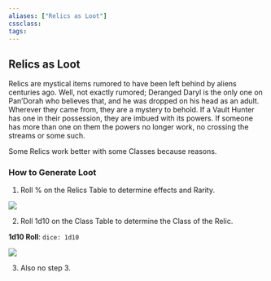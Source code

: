 ```yaml
---
aliases: ["Relics as Loot"]
cssclass: 
tags: 
---
```

## Relics as Loot
Relics are mystical items rumored to have been left behind by aliens centuries ago. Well, not exactly rumored; Deranged Daryl is the only one on Pan’Dorah who believes that, and he was dropped on his head as an adult. Wherever they came from, they are a mystery to behold. If a Vault Hunter has one in their possession, they are imbued with its powers. If someone has more than one on them the powers no longer work, no crossing the streams or some such.

Some Relics work better with some Classes because reasons.

### How to Generate Loot
1. Roll % on the Relics Table to determine effects and Rarity.

![](_attachments/Relic-Table.md#^BnBRelics)

2. Roll 1d10 on the Class Table to determine the Class of the Relic.

**1d10 Roll**: `dice: 1d10`

![](_attachments/Base-Class-Relic-Table.md#^BnBClassRelicBase)

3. Also no step 3.
